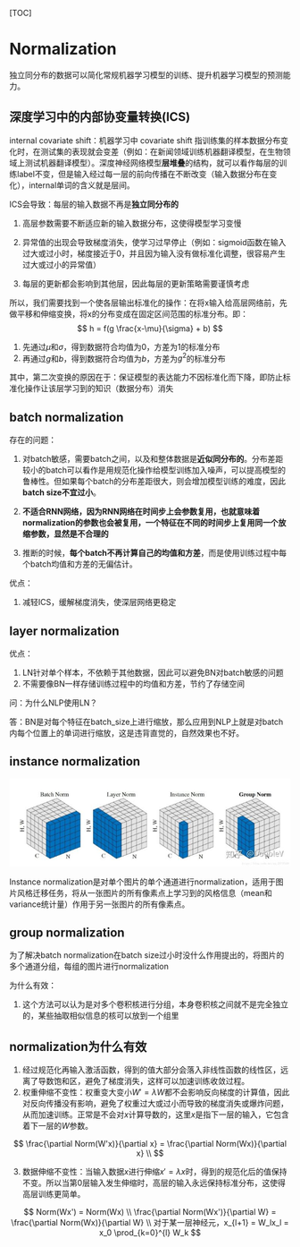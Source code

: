 [TOC]

# Normalization

独立同分布的数据可以简化常规机器学习模型的训练、提升机器学习模型的预测能力。

## 深度学习中的内部协变量转换(ICS)

internal covariate shift：机器学习中 covariate shift 指训练集的样本数据分布变化时，在测试集的表现就会变差（例如：在新闻领域训练机器翻译模型，在生物领域上测试机器翻译模型）。深度神经网络模型**层堆叠**的结构，就可以看作每层的训练label不变，但是输入经过每一层的前向传播在不断改变（输入数据分布在变化），internal单词的含义就是层间。



ICS会导致：每层的输入数据不再是**独立同分布的**

1. 高层参数需要不断适应新的输入数据分布，这使得模型学习变慢

2. 异常值的出现会导致梯度消失，使学习过早停止（例如：sigmoid函数在输入过大或过小时，梯度接近于0，并且因为输入没有做标准化调整，很容易产生过大或过小的异常值）

3. 每层的更新都会影响到其他层，因此每层的更新策略需要谨慎考虑



所以，我们需要找到一个使各层输出标准化的操作：在将x输入给高层网络前，先做平移和伸缩变换，将x的分布变成在固定区间范围的标准分布。即：
$$
h = f(g \frac{x-\mu}{\sigma} + b)
$$

1. 先通过$\mu$和$\sigma$，得到数据符合均值为$0$，方差为$1$的标准分布
2. 再通过$g$和$b$，得到数据符合均值为$b$，方差为$g^2$的标准分布

其中，第二次变换的原因在于：保证模型的表达能力不因标准化而下降，即防止标准化操作让该层学习到的知识（数据分布）消失



## batch normalization

存在的问题：

1. 对batch敏感，需要batch之间，以及和整体数据是**近似同分布的**。分布差距较小的batch可以看作是用规范化操作给模型训练加入噪声，可以提高模型的鲁棒性。但如果每个batch的分布差距很大，则会增加模型训练的难度，因此**batch size不宜过小**。

2. **不适合RNN网络，因为RNN网络在时间步上会参数复用，也就意味着normalization的参数也会被复用，一个特征在不同的时间步上复用同一个放缩参数，显然是不合理的**
3. 推断的时候，**每个batch不再计算自己的均值和方差**，而是使用训练过程中每个batch均值和方差的无偏估计。

优点：

1. 减轻ICS，缓解梯度消失，使深层网络更稳定



## layer normalization

优点：

1. LN针对单个样本，不依赖于其他数据，因此可以避免BN对batch敏感的问题
2. 不需要像BN一样存储训练过程中的均值和方差，节约了存储空间

问：为什么NLP使用LN？

答：BN是对每个特征在batch_size上进行缩放，那么应用到NLP上就是对batch内每个位置上的单词进行缩放，这是违背直觉的，自然效果也不好。



## instance normalization

![](normalization.jpg)

Instance normalization是对单个图片的单个通道进行normalization，适用于图片风格迁移任务，将从一张图片的所有像素点上学习到的风格信息（mean和variance统计量）作用于另一张图片的所有像素点。



## group normalization

为了解决batch normalization在batch size过小时没什么作用提出的，将图片的多个通道分组，每组的图片进行normalization

为什么有效：

1. 这个方法可以认为是对多个卷积核进行分组，本身卷积核之间就不是完全独立的，某些抽取相似信息的核可以放到一个组里



## normalization为什么有效

1. 经过规范化再输入激活函数，得到的值大部分会落入非线性函数的线性区，远离了导数饱和区，避免了梯度消失，这样可以加速训练收敛过程。
2. 权重伸缩不变性：权重变大变小$W'=\lambda W$都不会影响反向梯度的计算值，因此对反向传播没有影响，避免了权重过大或过小而导致的梯度消失或爆炸问题，从而加速训练。正常是不会对$x$计算导数的，这里$x$是指下一层的输入，它包含着下一层的$W$参数。

$$
\frac{\partial Norm(W'x)}{\partial x} = \frac{\partial Norm(Wx)}{\partial x} \\
$$


3. 数据伸缩不变性：当输入数据$x$进行伸缩$x'=\lambda x$时，得到的规范化后的值保持不变。所以当第0层输入发生伸缩时，高层的输入永远保持标准分布，这使得高层训练更简单。

$$
Norm(Wx') = Norm(Wx) \\
\frac{\partial Norm(Wx')}{\partial W} = \frac{\partial Norm(Wx)}{\partial W} \\
对于某一层神经元，x_{l+1} = W_lx_l = x_0 \prod_{k=0}^{l} W_k
$$

